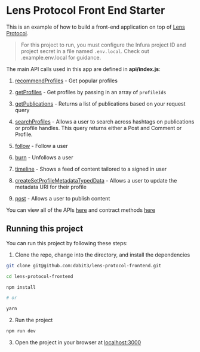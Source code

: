 # Lens Protocol Front End Starter

This is an example of how to build a front-end application on top of [Lens Protocol](https://docs.lens.xyz/docs).

> For this project to run, you must configure the Infura project ID and project secret in a file named `.env.local`. Check out .example.env.local for guidance.

The main API calls used in this app are defined in __api/index.js__:

1. [recommendProfiles](https://docs.lens.xyz/docs/recommended-profiles#api-details) - Get popular profiles

2. [getProfiles](https://docs.lens.xyz/docs/get-profiles) - Get profiles by passing in an array of `profileIds`

3. [getPublications](https://docs.lens.xyz/docs/get-publications) - Returns a list of publications based on your request query

4. [searchProfiles](https://docs.lens.xyz/docs/search-profiles-and-publications) - Allows a user to search across hashtags on publications or profile handles. This query returns either a Post and Comment or Profile.

5. [follow](https://docs.lens.xyz/docs/functions#follow) - Follow a user

6. [burn](https://docs.lens.xyz/docs/functions#burn) - Unfollows a user

7. [timeline](https://docs.lens.xyz/docs/user-timeline) - Shows a feed of content tailored to a signed in user

8. [createSetProfileMetadataTypedData](https://docs.lens.xyz/docs/create-set-update-profile-metadata-typed-data) - Allows a user to update the metadata URI for their profile

9. [post](https://docs.lens.xyz/docs/functions#post) - Allows a user to publish content

You can view all of the APIs [here](https://docs.lens.xyz/docs/introduction) and contract methods [here](https://docs.lens.xyz/docs/functions)

## Running this project

You can run this project by following these steps:

1. Clone the repo, change into the directory, and install the dependencies

```sh
git clone git@github.com:dabit3/lens-protocol-frontend.git

cd lens-protocol-frontend

npm install

# or

yarn
```

2. Run the project

```sh
npm run dev
```

3. Open the project in your browser at [localhost:3000](http://localhost:3000/)